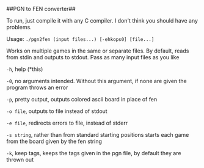 ##PGN to FEN converter##

To run, just compile it with any C compiler. I don't think you should have any problems.

Usage: `./pgn2fen (input files...) [-ehkops0] [file...]`


Works on multiple games in the same or separate files.
By default, reads from stdin and outputs to stdout.
Pass as many input files as you like

`-h`, help (*this)

`-0`, no arguments intended. Without this argument, if none are given the program throws an error

`-p`, pretty output, outputs colored ascii board in place of fen

`-o file`, outputs to file instead of stdout

`-e file`, redirects errors to file, instead of stderr

`-s string`, rather than from standard starting positions starts each game from the board given by the fen string

`-k`, keep tags, keeps the tags given in the pgn file, by default they are thrown out
